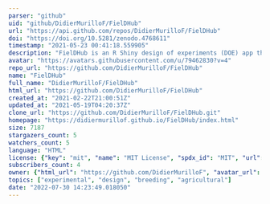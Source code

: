 ```yaml
---
parser: "github"
uid: "github/DidierMurilloF/FielDHub"
url: "https://api.github.com/repos/DidierMurilloF/FielDHub"
doi: "https://doi.org/10.5281/zenodo.4768611"
timestamp: "2021-05-23 00:41:18.559905"
description: "FielDHub is an R Shiny design of experiments (DOE) app that aids in the creation of traditional, unreplicated, augmented and partially-replicated designs applied to agriculture, plant breeding, forestry, animal and biological sciences."
avatar: "https://avatars.githubusercontent.com/u/79462830?v=4"
repo_url: "https://github.com/DidierMurilloF/FielDHub"
name: "FielDHub"
full_name: "DidierMurilloF/FielDHub"
html_url: "https://github.com/DidierMurilloF/FielDHub"
created_at: "2021-02-22T21:00:51Z"
updated_at: "2021-05-19T04:20:37Z"
clone_url: "https://github.com/DidierMurilloF/FielDHub.git"
homepage: "https://didiermurillof.github.io/FielDHub/index.html"
size: 7187
stargazers_count: 5
watchers_count: 5
language: "HTML"
license: {"key": "mit", "name": "MIT License", "spdx_id": "MIT", "url": "https://api.github.com/licenses/mit", "node_id": "MDc6TGljZW5zZTEz"}
subscribers_count: 4
owner: {"html_url": "https://github.com/DidierMurilloF", "avatar_url": "https://avatars.githubusercontent.com/u/79462830?v=4", "login": "DidierMurilloF", "type": "User"}
topics: ["experimental", "design", "breeding", "agricultural"]
date: "2022-07-30 14:23:49.018050"
---
```

